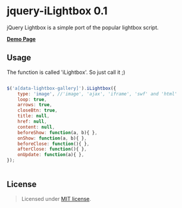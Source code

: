 jquery-iLightbox 0.1
================

jQuery Lightbox is a simple port of the popular lightbox script.

__<a href="http://creativedream.net/plugins/jquery.iLightbox/" target="_blank">Demo Page</a>__

Usage
-------
The function is called 'iLightbox'. So just call it ;)
~~~ javascript

$('a[data-lightbox-gallery]').iLightbox({
    type: 'image', //'image', 'ajax', 'iframe', 'swf' and 'html'
    loop: true,
    arrows: true,
    closeBtn: true,
    title: null,
    href: null,
    content: null,
    beforeShow: function(a, b){ },
    onShow: function(a, b){ },
    beforeClose: function(){ },
    afterClose: function(){ },
    onUpdate: function(a){ },
});
	
~~~~

License
-------
> Licensed under <a href="http://opensource.org/licenses/MIT">MIT license</a>.

